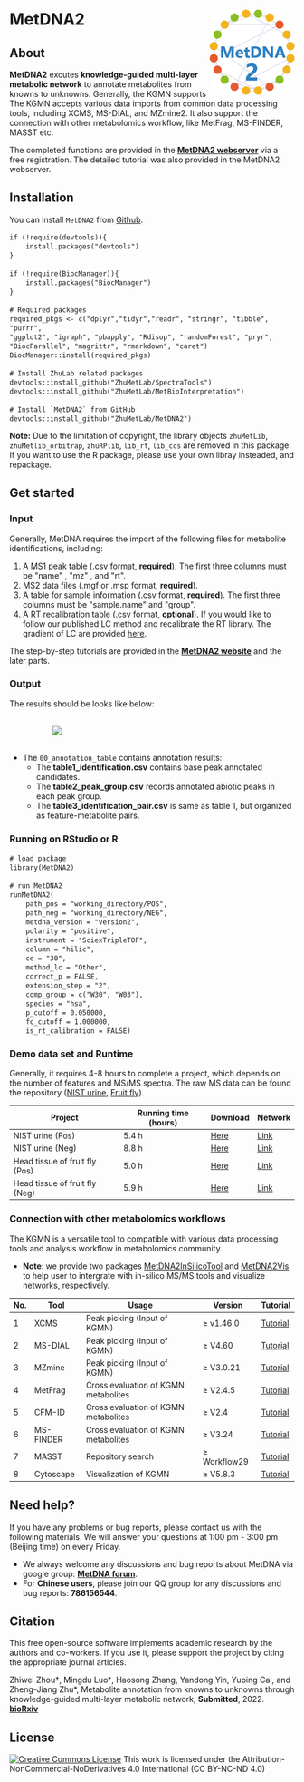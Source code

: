 # MetDNA2 <img src="man/figures/logo.png" align="right" alt="" width="150"/>

## About
**MetDNA2** excutes **knowledge-guided multi-layer metabolic network** to annotate metabolites from knowns to unknowns. Generally, the KGMN supports  
The KGMN accepts various data imports from common data processing tools, including XCMS, MS-DIAL, and MZmine2. It also support the connection with other metabolomics workflow, like MetFrag, MS-FINDER, MASST etc.

The completed functions are provided in the [**MetDNA2 webserver**](http://metdna.zhulab.cn/) via a free registration. The detailed tutorial was also provided in the MetDNA2 webserver.

## Installation
You can install `MetDNA2` from [Github](https://github.com/ZhuMetLab/MetDNA2).

```
if (!require(devtools)){
    install.packages("devtools")
}

if (!require(BiocManager)){
    install.packages("BiocManager")
}

# Required packages
required_pkgs <- c("dplyr","tidyr","readr", "stringr", "tibble", "purrr",
"ggplot2", "igraph", "pbapply", "Rdisop", "randomForest", "pryr", "BiocParallel", "magrittr", "rmarkdown", "caret")
BiocManager::install(required_pkgs)

# Install ZhuLab related packages
devtools::install_github("ZhuMetLab/SpectraTools")
devtools::install_github("ZhuMetLab/MetBioInterpretation")

# Install `MetDNA2` from GitHub
devtools::install_github("ZhuMetLab/MetDNA2")
```

**Note:** Due to the limitation of copyright, the library objects `zhuMetLib`, `zhuMetlib_orbitrap`, `zhuRPlib`, `lib_rt`, `lib_ccs` are removed in this package. If you want to use the R package, please use your own libray insteaded, and repackage.

## Get started
### Input
Generally, MetDNA requires the import of the following files for metabolite identifications, including:

1. A MS1 peak table (.csv format, **required**). The first three columns must be "name" , "mz" , and "rt".
2. MS2 data files (.mgf or .msp format, **required**). 
3. A table for sample information (.csv format, **required**). The first three columns must be "sample.name" and "group".
4. A RT recalibration table (.csv format, **optional**). If you would like to follow our published LC method and recalibrate the RT library. The gradient of LC are provided [here](http://metdna.zhulab.cn/metdna/help#demodata).

The step-by-step tutorials are provided in the [**MetDNA2 website**](http://metdna.zhulab.cn/metdna/help) and the later parts.



### Output
The results should be looks like below:

<br><img style="width: 70%; max-height: 100%; display:block; margin:0 auto" src="https://metdna2-1258133059.cos.ap-shanghai.myqcloud.com/HelpFigures/figure24.png"><br>

- The `00_annotation_table` contains annotation results:
    - The <b>table1_identification.csv</b> contains base peak annotated candidates.
    - The <b>table2_peak_group.csv</b> records annotated abiotic peaks in each peak group.
    - The <b>table3_identification_pair.csv</b> is same as table 1, but organized as feature-metabolite pairs.

### Running on RStudio or R
```
# load package
library(MetDNA2)

# run MetDNA2
runMetDNA2(
	path_pos = "working_directory/POS",
	path_neg = "working_directory/NEG",
	metdna_version = "version2",
	polarity = "positive",
	instrument = "SciexTripleTOF",
	column = "hilic",
	ce = "30",
	method_lc = "Other",
	correct_p = FALSE,
	extension_step = "2",
	comp_group = c("W30", "W03"),
	species = "hsa",
	p_cutoff = 0.050000,
	fc_cutoff = 1.000000,
	is_rt_calibration = FALSE)
```

### Demo data set and Runtime
Generally, it requires 4-8 hours to complete a project, which depends on the number of features and MS/MS spectra. The raw MS data can be found the repository ([NIST urine](https://www.biosino.org/node/project/detail/OEP003157), [Fruit fly](https://www.ebi.ac.uk/metabolights/MTBLS612/descriptors)). 

Project | Running time (hours) | Download | Network
---|--- | --- | ---
NIST urine (Pos) | 5.4 h | [Here](https://mega.nz/file/w7ZnjLAa#u4Dj5lhkYyEhOZHH4BX_HUHvGMkjZ_ti5bn986tgyrY) | [Link](https://github.com/ZhuMetLab/MetDNA2_Web/blob/main/Demo_data/Networks/Network_NIST_urine_pos.zip)
NIST urine (Neg) | 8.8 h | [Here](https://mega.nz/file/kjoDhJBD#0BTqTZDuzbI_06aEXb8dtUo1z_1kqtp2FIIEyqpx_cU) | [Link](https://github.com/ZhuMetLab/MetDNA2_Web/blob/main/Demo_data/Networks/Network_NIST_urine_neg.zip)
Head tissue of fruit fly (Pos) | 5.0 h | [Here](https://mega.nz/file/Fy5GRAxA#FKSfmzUZrZFpVy1lvSYlUzKWj_ELVY6C-hm_fUqZ1zk)  | [Link](https://github.com/ZhuMetLab/MetDNA2_Web/blob/main/Demo_data/Networks/Network_fruit_fly_pos.zip)
Head tissue of fruit fly (Neg) | 5.9 h | [Here](https://mega.nz/file/syZ2jQBJ#WgM92sNXHydGj1jCMOcXsa7tnDwXUCEtWi7GO9w1VT0) | [Link](https://github.com/ZhuMetLab/MetDNA2_Web/blob/main/Demo_data/Networks/Network_fruit_fly_neg.zip)

### Connection with other metabolomics workflows
The KGMN is a versatile tool to compatible with various data processing tools and analysis workflow in metabolomics community. 

- **Note**: we provide two packages [MetDNA2InSilicoTool](https://github.com/ZhuMetLab/MetDNA2InSilicoTool) and [MetDNA2Vis](https://github.com/ZhuMetLab/MetDNA2Vis) to help user to intergrate with in-silico MS/MS tools and visualize networks, respectively.

No. | Tool | Usage | Version | Tutorial 
--- | --- | --- | --- |  --- 
1 | XCMS | Peak picking (Input of KGMN) | &ge; v1.46.0  |  [Tutorial](http://metdna.zhulab.cn/metdna/help#3.1) 
2 | MS-DIAL | Peak picking (Input of KGMN) | &ge; V4.60 |  [Tutorial](http://metdna.zhulab.cn/metdna/help#3.2) 
3 | MZmine | Peak picking (Input of KGMN) | &ge; V3.0.21 |  [Tutorial](https://github.com/ZhuMetLab/MetDNA2_Web/blob/main/Tutorials/Tutorial_data_preprocessing_MZmine.pdf) 
4 | MetFrag | Cross evaluation of KGMN metabolites | &ge; V2.4.5 | [Tutorial](https://github.com/ZhuMetLab/MetDNA2_Web/blob/main/Tutorials/Tutorial_KGMN_and_insilico_ms2.pdf) 
5 | CFM-ID | Cross evaluation of KGMN metabolites | &ge; V2.4 | [Tutorial](https://github.com/ZhuMetLab/MetDNA2_Web/blob/main/Tutorials/Tutorial_KGMN_and_insilico_ms2.pdf) 
6 | MS-FINDER | Cross evaluation of KGMN metabolites | &ge; V3.24 | [Tutorial](https://github.com/ZhuMetLab/MetDNA2_Web/blob/main/Tutorials/Tutorial_KGMN_and_insilico_ms2.pdf) 
7 | MASST | Repository search | &ge; Workflow29 | [Tutorial](https://github.com/ZhuMetLab/MetDNA2_Web/blob/main/Tutorials/Tutorial_KGMN_and_MASST.pdf) 
8 | Cytoscape | Visualization of KGMN | &ge; V5.8.3 | [Tutorial](https://github.com/ZhuMetLab/MetDNA2_Web/blob/main/Tutorials/Tutorial_visualization.pdf) 


## Need help?
If you have any problems or bug reports, please contact us with the following materials. We will answer your questions at 1:00 pm - 3:00 pm (Beijing time) on every Friday.
- We always welcome any discussions and bug reports about MetDNA via google group: [**MetDNA forum**](https://groups.google.com/g/metdna).
- For **Chinese users**, please join our QQ group for any discussions and bug reports: **786156544**.

## Citation
This free open-source software implements academic research by the authors and co-workers. If you use it, please support the project by citing the appropriate journal articles.

Zhiwei Zhou†, Mingdu Luo†, Haosong Zhang, Yandong Yin, Yuping Cai, and Zheng-Jiang Zhu*, Metabolite annotation from knowns to unknowns through knowledge-guided multi-layer metabolic network, **Submitted**, 2022. [**bioRxiv**](https://doi.org/10.1101/2022.06.02.494523)

## License
<a rel="license" href="https://creativecommons.org/licenses/by-nc-nd/4.0/"><img alt="Creative Commons License" style="border-width:0" src="https://i.creativecommons.org/l/by-nc-nd/4.0/88x31.png" /></a> 
This work is licensed under the Attribution-NonCommercial-NoDerivatives 4.0 International (CC BY-NC-ND 4.0)

